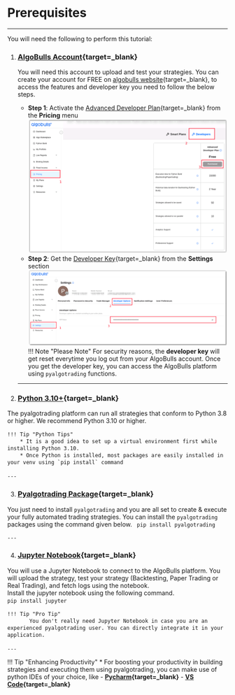 # Prerequisites

---
You will need the following to perform this tutorial:

1. ### **[AlgoBulls Account](https://www.algobulls.com/){target=_blank}**
    You will need this account to upload and test your strategies. You can create your account for FREE on [algobulls website](https://app.algobulls.com/user/register){target=_blank}, to access the features and developer key you need to follow the below steps.
    - **Step 1**: Activate the [Advanced Developer Plan](https://app.algobulls.com/pricing?section=Developers){target=_blank} from the **Pricing** menu
        [![purchase plan](imgs/purchase_plan.png)](imgs/purchase_plan.png)
    - **Step 2**: Get the [Developer Key](https://app.algobulls.com/settings?query=eyJpc0xpdmUiOiJ0cnVlIn0%3D&section=developerOptions){target=_blank} from the **Settings** section
        [![developer key](imgs/developer_key.png)](imgs/developer_key.png)
    !!! Note "Please Note"
         For security reasons, the **developer key** will get reset everytime you log out from your AlgoBulls account.
    Once you get the developer key, you can access the AlgoBulls platform using `pyalgotrading` functions.   

    ---

2. ### **[Python 3.10+](https://www.python.org/downloads/){target=_blank}**
  The pyalgotrading platform can run all strategies that conform to Python 3.8 or higher. We recommend Python 3.10 or higher. 

    !!! Tip "Python Tips"
        * It is a good idea to set up a virtual environment first while installing Python 3.10.
        * Once Python is installed, most packages are easily installed in your venv using `pip install` command
    
    ---

3. ### **[Pyalgotrading Package](https://pypi.org/project/pyalgotrading/){target=_blank}**  
  You just need to install `pyalgotrading` and you are all set to create & execute your fully automated trading strategies. You can install the `pyalgotrading` packages using the command given below.
    ``` 
    pip install pyalgotrading
    ``` 

    ---

4. ### **[Jupyter Notebook](https://jupyter.org/install){target=_blank}**
  You will use a Jupyter Notebook to connect to the AlgoBulls platform. You will upload the strategy, test your strategy (Backtesting, Paper Trading or Real Trading), and fetch logs using the notebook.  
       Install the jupyter notebook using the following command.  
       ```
       pip install jupyter
       ```

    !!! Tip "Pro Tip"
           You don't really need Jupyter Notebook in case you are an experienced pyalgotrading user. You can directly integrate it in your application.

    ---

[//]: # (Add this as an admonition for "Productivity Boost Tip" - Use =IDE like Pycharm or VSCode to boost your productivity while coding trading strategies. It is not mandatory as you can use plain text editors also for your Python code.)
!!! Tip "Enhancing Productivity"
      * For boosting your productivity in building strategies and executing them using pyalgotrading, you can make use of python IDEs of your choice, like
           - **[Pycharm](https://www.jetbrains.com/pycharm/download/){target=_blank}**
           - **[VS Code](https://code.visualstudio.com/){target=_blank}**
